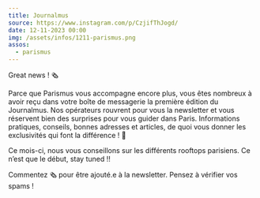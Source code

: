```yaml
---
title: Journalmus
source: https://www.instagram.com/p/CzjifThJogd/
date: 12-11-2023 00:00
img: /assets/infos/1211-parismus.png
assos:
  - parismus
---
```


Great news ! 🗞️

Parce que Parismus vous accompagne encore plus, vous êtes nombreux à avoir reçu dans votre boîte de messagerie la première édition du Journalmus. Nos opérateurs rouvrent pour vous la newsletter et vous réservent bien des surprises pour vous guider dans Paris. Informations pratiques, conseils, bonnes adresses et articles, de quoi vous donner les exclusivités qui font la différence ! 💙

Ce mois-ci, nous vous conseillons sur les différents rooftops parisiens. Ce n’est que le début, stay tuned !!

Commentez 🗞️ pour être ajouté.e à la newsletter. Pensez à vérifier vos spams !